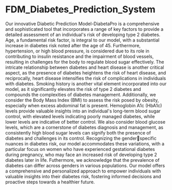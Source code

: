 # FDM_Diabetes_Prediction_System

Our innovative Diabetic Prediction Model-DiabetaPro is a comprehensive and sophisticated tool that 
incorporates a range of key factors to provide a detailed assessment of an individual's risk of 
developing type 2 diabetes. Age, a fundamental risk factor, is integral to our model, with a substantial 
increase in diabetes risk noted after the age of 45. Furthermore, hypertension, or high blood pressure, 
is considered due to its role in contributing to insulin resistance and the impairment of blood vessels, 
resulting in challenges for the body to regulate blood sugar effectively. The intricate relationship 
between diabetes and heart disease is another critical aspect, as the presence of diabetes heightens the 
risk of heart disease, and reciprocally, heart disease intensifies the risk of complications in individuals 
with diabetes. Smoking history is another vital element incorporated into our model, as it 
significantly elevates the risk of type 2 diabetes and compounds the complexities of diabetes 
management.
Additionally, we consider the Body Mass Index (BMI) to assess the risk posed by obesity, especially 
when excess abdominal fat is present. Hemoglobin A1c (HbA1c) levels provide valuable insights into 
an individual's long-term blood sugar control, with elevated levels indicating poorly managed 
diabetes, while lower levels are indicative of better control. We also consider blood glucose levels, 
which are a cornerstone of diabetes diagnosis and management, as consistently high blood sugar 
levels can signify both the presence of diabetes and challenges in its control. Recognizing the genderspecific nuances in diabetes risk, our model accommodates these variations, with a particular focus 
on women who have experienced gestational diabetes during pregnancy, who may face an increased 
risk of developing type 2 diabetes later in life. 
Futhermore, we acknowledge that the prevalence of diabetes can differ across genders in various 
populations. Our model offers a comprehensive and personalized approach to empower individuals 
with valuable insights into their diabetes risk, fostering informed decisions and proactive steps 
towards a healthier future.
